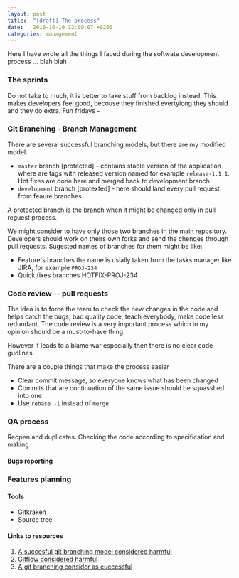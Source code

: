 ```yaml
---
layout: post
title:  "[draft] The process"
date:   2016-10-19 12:09:07 +0200
categories: management
---
```

Here I have wrote all the things I faced during the softwate development process ... blah blah 

### The sprints
Do not take to much, it is better to take stuff from backlog instead. This makes developers feel good, becouse they finished evertyiong they should and they do extra.
Fun fridays -  

### Git Branching - Branch Management
There are several successful branching models, but there are my modified model.

* `master` branch [protected] - contains stable version of the application where are tags with released version named for example `release-1.1.1`. Hot fixes are done here and merged back to development branch.
* `development` branch [protexted] - here should land every pull request from feaure branches

A protected branch is the branch when it might be changed only in pull reguest process.

We might consider to have only those two branches in the main repository. Developers should work on theirs own forks and send the chenges through pull requests. Sugested names of branches for them might be like:

* Feature's branches the name is usially taken from the tasks manager like JIRA, for example `PROJ-234`
* Quick fixes branches HOTFIX-PROJ-234

### Code review -- pull requests

The idea is to force the team to check the new changes in the code and helps catch the bugs, bad quality code, teach everybody, make code less redundant.
The code review is a very important process which in my opinion should be a must-to-have thing.

However it leads to a blame war especially then there is no clear code gudlines.

There are a couple things that make the process easier
* Clear commit message, so everyone knows what has been changed
* Commits that are continuation of the same issue should be squasshed into one
* Use `rebase -i` instead of `merge`

### QA process
Reopen and duplicates. Checking the code according to specification and making

#### Bugs reporting

### Features planning 

#### Tools
* Gitkraken
* Source tree

#### Links to resources
1. [A succesful git branching model considered harmful](https://barro.github.io/2016/02/a-succesful-git-branching-model-considered-harmful/)
1. [Gitflow considered harmful](http://endoflineblog.com/gitflow-considered-harmful)
1. [A git branching consider as cuccessful](http://nvie.com/posts/a-successful-git-branching-model/)
